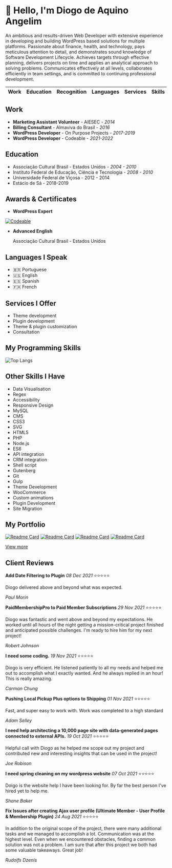 
# 👋 Hello, I'm Diogo de Aquino Angelim 

An ambitious and results-driven Web Developer with extensive experience in developing and building WordPress based solutions for multiple platforms. Passionate about finance, health, and technology, pays meticulous attention to detail, and demonstrates sound knowledge of Software Development Lifecycle. Achieves targets through effective planning, delivers projects on time and applies an analytical approach to solving problems. Communicates effectively at all levels, collaborates efficiently  in team settings, and is committed to continuing professional development. 

| Work | Education | Recognition | Languages | Services | Skills | Portfolio | [Reviews](#reviews) |
|------|-----------|-----------------------|------------------|-----------------------|---------------------|--------------|----------------|

## Work 

- **Marketing Assistant Volunteer** - AIESEC - *2014* 
- **Billing Consultant** - Almaviva do Brasil - *2016* 
- **WordPress Developer** - On Purpose Projects - *2017-2019* 
- **WordPress Developer** - Codeable - *2021-2022* 


## Education 

- Associação Cultural Brasil - Estados Unidos - *2004 - 2010* 
- Instituto Federal de Educação, Ciência e Tecnologia - *2008 - 2010* 
- Universidade Federal de Viçosa - 2012 - 2014 
- Estácio de Sá - 2018-2019 

## Awards & Certificates 

- **WordPress Expert** 

[![Codeable](https://gcdnb.pbrd.co/images/Hm69OgtFCv6z.png?o=1 'Diogo Angelim - Codeable Certified Expert')](https://www.credential.net/58930281-2568-48db-a5df-a85e40244d6e?record_view=true#gs.7hlu99)

- **Advanced English** 

  Associação Cultural Brasil - Estados Unidos 

## Languages I Speak

- 🇧🇷 Portuguese 
- 🇺🇸 English 
- 🇪🇸 Spanish 
- 🇫🇷 French 

## Services I Offer

- Theme development 
- Plugin development 
- Theme & plugin customization 
- Consultation 

## My Programming Skills 

![Top Langs](https://github-readme-stats.vercel.app/api/top-langs/?username=diogoangelim&layout=compact)


## Other Skills I Have

- Data Visualisation
- Regex 
- Accessibility 
- Responsive Design 
- MySQL 
- CMS
- CSS3
- SVG
- HTML5
- PHP
- Node.js
- ES6
- API integration
- CRM integration
- Shell script
- Gutenberg
- Git
- Gulp
- Theme Development 
- WooCommerce
- Custom animations
- Plugin Development
- Site Migration 


## My Portfolio 

[![Readme Card](https://github-readme-stats.vercel.app/api/pin/?username=diogoangelim&repo=optimalstocks)](https://github.com/diogoangelim/optimalstocks/)
[![Readme Card](https://github-readme-stats.vercel.app/api/pin/?username=diogoangelim&repo=bybumi)](https://github.com/diogoangelim/bybumi/)
[![Readme Card](https://github-readme-stats.vercel.app/api/pin/?username=diogoangelim&repo=webdifferent-ui)](https://github.com/diogoangelim/webdifferent-ui/)
[![Readme Card](https://github-readme-stats.vercel.app/api/pin/?username=diogoangelim&repo=sharkbay)](https://github.com/diogoangelim/sharkbay/)

[View more](https://github.com/diogoangelim?tab=repositories)



## <a name="reviews"> Client Reviews </a>

**Add Date Filtering to Plugin** *08 Dec 2021* 
⭐⭐⭐⭐⭐

Diogo delivered above and beyond what was expected. 

*Paul Morin*



**PaidMembershipPro to Paid Member Subscriptions** *29 Nov 2021* 
⭐⭐⭐⭐⭐

Diogo was fantastic and went above and beyond my expectations. He worked until all hours of the night getting a mission-critical project finished and anticipated possible challenges. I'm ready to hire him for my next project! 

*Robert Johnson*



**I need some coding.** *19 Nov 2021*
⭐⭐⭐⭐⭐

Diogo is very efficient. He listened patiently to all my needs and helped me out to accomplish what I exactly wanted. And he always replied in an hour! This is really amazing. 

*Carman Chung*



**Pushing Local Pickup Plus options to Shipping** *01 Nov 2021* 
⭐⭐⭐⭐⭐

Fast, and super easy to work with. Work was completed to a high standard 

*Adam Selley*



**I need help architecting a 10,000 page site with data-generated pages connected to external APIs.** *19 Oct 2021*
⭐⭐⭐⭐⭐

Helpful call with Diogo as he helped me scope out my project and contributed new and interesting  insights that can be used in the project! 

*Joe Robison*



**I need spring cleaning on my wordpress website**  *07 Oct 2021* 
⭐⭐⭐⭐⭐

Doigo is the website help I have been looking for. By far the best person I've hired yet to help me. 

*Shane Baker*



**Fix Issues after creating Ajax user profile (Ultimate Member - User Profile & Membership Plugin)** *24 Aug 2021*
⭐⭐⭐⭐⭐

In addition to the original scope of the project, there were many additional tasks and we managed to accomplish a lot. Communication was at the highest level. Even when we encountered obstacles, finding a common solution was not a problem. I am sure that after this project we both had some valuable takeaways. Great job! 

*Rudolfs Dzenis*

